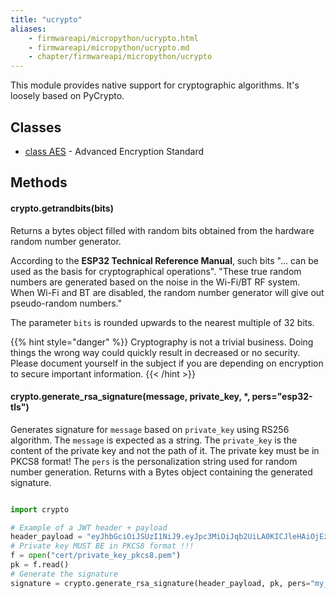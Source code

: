```yaml
---
title: "ucrypto"
aliases:
    - firmwareapi/micropython/ucrypto.html
    - firmwareapi/micropython/ucrypto.md
    - chapter/firmwareapi/micropython/ucrypto
---
```


This module provides native support for cryptographic algorithms. It's loosely based on PyCrypto.

## Classes

* [class AES](/firmwareapi/pycom/aes) - Advanced Encryption Standard

## **Methods**

#### crypto.getrandbits(bits)

Returns a bytes object filled with random bits obtained from the hardware random number generator.

According to the **ESP32 Technical Reference Manual**, such bits "... can be used as the basis for cryptographical operations". "These true random numbers are generated based on the noise in the Wi-Fi/BT RF system. When Wi-Fi and BT are disabled, the random number generator will give out pseudo-random numbers."

The parameter `bits` is rounded upwards to the nearest multiple of 32 bits.

{{% hint style="danger" %}}
Cryptography is not a trivial business. Doing things the wrong way could quickly result in decreased or no security. Please document yourself in the subject if you are depending on encryption to secure important information.
{{< /hint >}}

#### crypto.generate\_rsa\_signature(message, private_key, \*, pers="esp32-tls")

Generates signature for `message` based on `private_key` using RS256 algorithm.
The `message` is expected as a string.
The `private_key` is the content of the private key and not the path of it. The private key must be in PKCS8 format!
The `pers` is the personalization string used for random number generation.
Returns with a Bytes object containing the generated signature.

```python

import crypto

# Example of a JWT header + payload
header_payload = "eyJhbGciOiJSUzI1NiJ9.eyJpc3MiOiJqb2UiLA0KICJleHAiOjEzMDA4MTkzODAsDQogImh0dHA6Ly9leGFtcGxlLmNvbS9pc19yb290Ijp0cnVlfQ"
# Private key MUST BE in PKCS8 format !!!
f = open("cert/private_key_pkcs8.pem")
pk = f.read()
# Generate the signature
signature = crypto.generate_rsa_signature(header_payload, pk, pers="my_pers_string")
```
